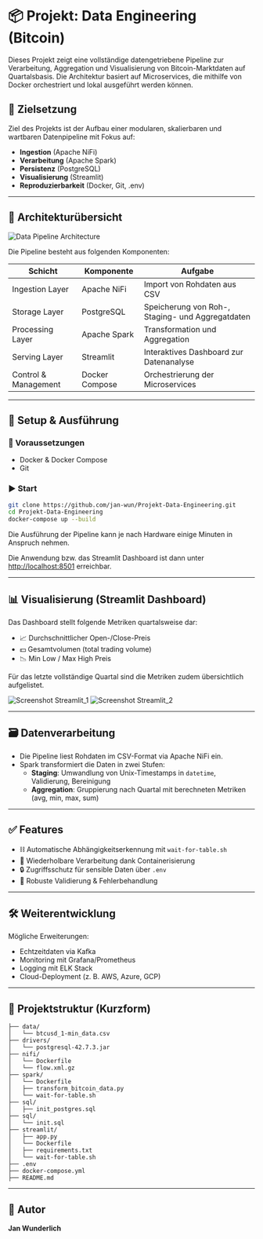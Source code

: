 # 📦 Projekt: Data Engineering (Bitcoin)

Dieses Projekt zeigt eine vollständige datengetriebene Pipeline zur Verarbeitung, Aggregation und Visualisierung von 
Bitcoin-Marktdaten auf Quartalsbasis. Die Architektur basiert auf Microservices, die mithilfe von Docker orchestriert 
und lokal ausgeführt werden können.


## 🚀 Zielsetzung

Ziel des Projekts ist der Aufbau einer modularen, skalierbaren und wartbaren Datenpipeline mit Fokus auf:

- **Ingestion** (Apache NiFi)
- **Verarbeitung** (Apache Spark)
- **Persistenz** (PostgreSQL)
- **Visualisierung** (Streamlit)
- **Reproduzierbarkeit** (Docker, Git, .env)

---

## 🧱 Architekturübersicht

![Data Pipeline Architecture](images/Data_Engineering_Skizze.png)

Die Pipeline besteht aus folgenden Komponenten:

| Schicht              | Komponente     | Aufgabe                                   |
|----------------------|----------------|-------------------------------------------|
| Ingestion Layer      | Apache NiFi    | Import von Rohdaten aus CSV               |
| Storage Layer        | PostgreSQL     | Speicherung von Roh-, Staging- und Aggregatdaten |
| Processing Layer     | Apache Spark   | Transformation und Aggregation            |
| Serving Layer        | Streamlit      | Interaktives Dashboard zur Datenanalyse   |
| Control & Management | Docker Compose | Orchestrierung der Microservices          |

---

## 🔧 Setup & Ausführung

### 🔑 Voraussetzungen

- Docker & Docker Compose
- Git

### ▶️ Start

```bash
git clone https://github.com/jan-wun/Projekt-Data-Engineering.git
cd Projekt-Data-Engineering
docker-compose up --build
```

Die Ausführung der Pipeline kann je nach Hardware einige Minuten in Anspruch nehmen.

Die Anwendung bzw. das Streamlit Dashboard ist dann unter [http://localhost:8501](http://localhost:8501) erreichbar.

---

## 📊 Visualisierung (Streamlit Dashboard)

Das Dashboard stellt folgende Metriken quartalsweise dar:

- 📈 Durchschnittlicher Open-/Close-Preis
- 💵 Gesamtvolumen (total trading volume)
- 📉 Min Low / Max High Preis

Für das letzte vollständige Quartal sind die Metriken zudem übersichtlich aufgelistet.

![Screenshot Streamlit_1](images/streamline_dashboard_1.png)
![Screenshot Streamlit_2](images/streamline_dashboard_2.png)

---

## 🗃️ Datenverarbeitung

- Die Pipeline liest Rohdaten im CSV-Format via Apache NiFi ein.
- Spark transformiert die Daten in zwei Stufen:
  - **Staging**: Umwandlung von Unix-Timestamps in `datetime`, Validierung, Bereinigung
  - **Aggregation**: Gruppierung nach Quartal mit berechneten Metriken (avg, min, max, sum)

---

## ✅ Features

- ⛓️ Automatische Abhängigkeitserkennung mit `wait-for-table.sh`
- 🔁 Wiederholbare Verarbeitung dank Containerisierung
- 🔒 Zugriffsschutz für sensible Daten über `.env`
- 🧪 Robuste Validierung & Fehlerbehandlung

---

## 🛠️ Weiterentwicklung

Mögliche Erweiterungen:

- Echtzeitdaten via Kafka
- Monitoring mit Grafana/Prometheus
- Logging mit ELK Stack
- Cloud-Deployment (z. B. AWS, Azure, GCP)

---

## 📁 Projektstruktur (Kurzform)

```
├── data/
│   └── btcusd_1-min_data.csv
├── drivers/
│   └── postgresql-42.7.3.jar
├── nifi/
│   └── Dockerfile
│   └── flow.xml.gz
├── spark/
│   └── Dockerfile
│   ├── transform_bitcoin_data.py
│   └── wait-for-table.sh
├── sql/
│   ├── init_postgres.sql
├── sql/
│   └── init.sql
├── streamlit/
│   ├── app.py
│   └── Dockerfile
│   ├── requirements.txt
│   └── wait-for-table.sh
├── .env
├── docker-compose.yml
├── README.md

```

---

## 👤 Autor

**Jan Wunderlich**
